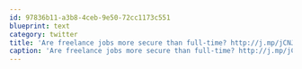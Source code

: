 ```yaml
---
id: 97836b11-a3b8-4ceb-9e50-72cc1173c551
blueprint: text
category: twitter
title: 'Are freelance jobs more secure than full-time? http://j.mp/jCNJT2'
caption: 'Are freelance jobs more secure than full-time? http://j.mp/jCNJT2'
---
```

